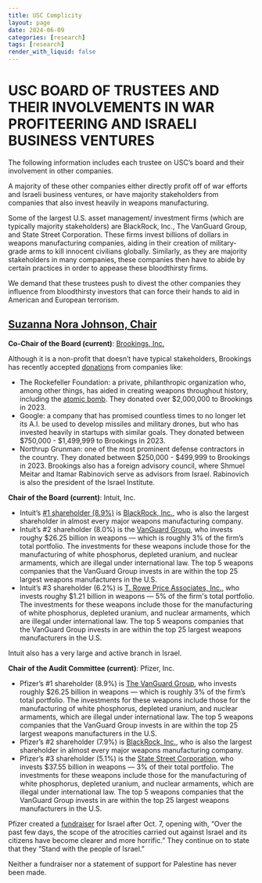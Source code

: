 ```yaml
---
title: USC Complicity
layout: page
date: 2024-06-09
categories: [research]
tags: [research]
render_with_liquid: false
---
```


# USC BOARD OF TRUSTEES AND THEIR INVOLVEMENTS IN WAR PROFITEERING AND ISRAELI BUSINESS VENTURES

The following information includes each trustee on USC’s board and their involvement in other companies. 

A majority of these other companies either directly profit off of war efforts and Israeli business ventures, or have majority stakeholders from companies that also invest heavily in weapons manufacturing.

Some of the largest U.S. asset management/ investment firms (which are typically majority stakeholders) are  BlackRock, Inc., The VanGuard Group, and State Street Corporation. These firms invest billions of dollars in weapons manufacturing companies, aiding in their creation of military-grade arms to kill innocent civilians globally. Similarly, as they are majority stakeholders in many companies, these companies then have to abide by certain practices in order to appease these bloodthirsty firms.

We demand that these trustees push to divest the other companies they influence from bloodthirsty investors that can force their hands to aid in American and European terrorism.

## [Suzanna Nora Johnson, Chair](https://www.brookings.edu/people/suzanne-nora-johnson/)

**Co-Chair of the Board (current)**: [Brookings, Inc.](https://www.brookings.edu/)

Although it is a non-profit that doesn’t have typical stakeholders, Brookings has recently accepted 
[donations](https://www.brookings.edu/wp-content/uploads/2023/11/Brookings_FY23_Annual_Report.pdf) from companies like:
* The Rockefeller Foundation: a private, philanthropic organization who, among other things, has aided in creating weapons throughout history, including the [atomic bomb](https://resource.rockarch.org/story/the-atomic-bomb-development-rockefeller-foundation-role/). They donated over $2,000,000 to Brookings in 2023.
* Google: a company that has promised countless times to no longer let its A.I. be used to develop missiles and military drones, but who has invested heavily in startups with similar goals. They donated between $750,000 - $1,499,999 to Brookings in 2023.
* Northrup Grunman: one of the most prominent defense contractors in the country. They donated between $250,000 - $499,999 to Brookings in 2023.
	Brookings also has a foreign advisory council, where Shmuel Meitar and Itamar Rabinovich serve as 
advisors from Israel. Rabinovich is also the president of the Israel Institute.

**Chair of the Board (current)**: Intuit, Inc.
* Intuit’s [#1 shareholder (8.9%)](https://www.sec.gov/Archives/edgar/data/896878/000110465922121633/tm2223271-2_def14a.htm#tSOT) is [BlackRock, Inc.](https://peoplesforum.org/blog_post/blackrock-funds-genocide-against-palestinians/), who is also the largest shareholder in almost every 
major weapons manufacturing company.
* Intuit’s #2 shareholder (8.0%) is the [VanGuard Group](https://weaponfreefunds.org/fund/vanguard-500-index-fund/VFIAX/weapon-investments/FSUSA002QH/FOUSA00L8W), who invests roughy $26.25 billion in weapons — 
which is roughly 3% of the firm’s total portfolio. The investments for these weapons include those for the manufacturing of white phosphorus, depleted uranium, and nuclear armaments, which are illegal under international law. The top 5 weapons companies that the VanGuard Group invests in are within the top 25 largest weapons manufacturers in the U.S.
* Intuit’s #3 shareholder (6.2%) is [T. Rowe Price Associates, Inc.](https://weaponfreefunds.org/fund/t-rowe-price-value-fund/TRZAX/weapon-investments/FSUSA0000G/F000014VO9), who invests roughy $1.21 billion in weapons — 5% of the firm's total portfolio. The investments for these weapons include those for the manufacturing of white phosphorus, depleted uranium, and nuclear armaments, which are illegal under international law. The top 5 weapons companies that the VanGuard Group invests in are within the top 25 largest weapons manufacturers in the U.S.

Intuit also has a very large and active branch in Israel.

**Chair of the Audit Committee (current)**: Pfizer, Inc.
* Pfizer’s #1 shareholder (8.9%) is [The VanGuard Group](https://weaponfreefunds.org/fund/vanguard-500-index-fund/VFIAX/weapon-investments/FSUSA002QH/FOUSA00L8W), who invests roughly $26.25 billion in weapons —  which is roughly 3% of the firm’s total portfolio. The investments for these weapons include those for the manufacturing of white phosphorus, depleted uranium, and nuclear armaments, which are illegal under international law. The top 5 weapons companies that the VanGuard Group invests in are within the top 25 largest weapons manufacturers in the U.S.
* Pfizer’s #2 shareholder (7.9%) is [BlackRock, Inc.](https://peoplesforum.org/blog_post/blackrock-funds-genocide-against-palestinians/), who is also the largest shareholder in almost every 
major weapons manufacturing company.
* Pfizer’s #3 shareholder (5.1%) is the [State Street Corporation](https://weaponfreefunds.org/fund/state-street-equity-500-index-fund/SSSVX/weapon-investments/FSUSA04AUI/F00000QT2C), who invests $37.55 billion in weapons — 3% of their total portfolio. The investments for these weapons include those for the manufacturing of white phosphorus, depleted uranium, and nuclear armaments, which are illegal under international law. The top 5 weapons companies that the VanGuard Group invests in are within the top 25 largest weapons manufacturers in the U.S.

Pfizer created a [fundraiser](https://www.linkedin.com/posts/albert-bourla_standing-with-the-people-of-israel-activity-7118243940096466944-lRGZ/?utm_source=share&utm_medium=member_desktop) for Israel after Oct. 7, opening with, 
“Over the past few days, the scope of the atrocities carried out against Israel and its citizens have 
become clearer and more horrific.” They continue on to state that they “Stand with the people of Israel.”

Neither a fundraiser nor a statement of support for Palestine has never been made.
